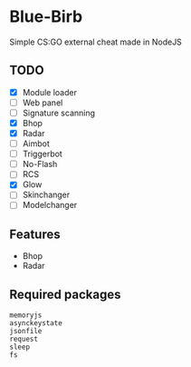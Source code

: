 # Blue-Birb
Simple CS:GO external cheat made in NodeJS

## TODO
- [x] Module loader
- [ ] Web panel
- [ ] Signature scanning
- [x] Bhop
- [x] Radar
- [ ] Aimbot
- [ ] Triggerbot
- [ ] No-Flash
- [ ] RCS
- [x] Glow
- [ ] Skinchanger
- [ ] Modelchanger

## Features
- Bhop
- Radar

## Required packages
```
memoryjs
asynckeystate
jsonfile
request
sleep
fs
```
